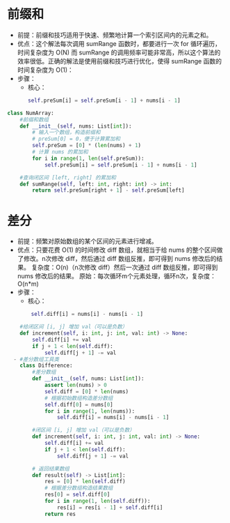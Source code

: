 # 前缀和
- 前提：前缀和技巧适用于快速、频繁地计算一个索引区间内的元素之和。
- 优点：这个解法每次调用 sumRange 函数时，都要进行一次 for 循环遍历，时间复杂度为 O(N)
而 sumRange 的调用频率可能非常高，所以这个算法的效率很低。正确的解法是使用前缀和技巧进行优化，使得 sumRange 函数的时间复杂度为 O(1)：
- 步骤：
  - 核心： 
      ```py
      self.preSum[i] = self.preSum[i - 1] + nums[i - 1]
      ```
```python
class NumArray:
    #前缀和数组
    def __init__(self, nums: List[int]):
        # 输入一个数组，构造前缀和
        # preSum[0] = 0，便于计算累加和
        self.preSum = [0] * (len(nums) + 1)
        # 计算 nums 的累加和
        for i in range(1, len(self.preSum)):
            self.preSum[i] = self.preSum[i - 1] + nums[i - 1]

    #查询闭区间 [left, right] 的累加和
    def sumRange(self, left: int, right: int) -> int:
        return self.preSum[right + 1] - self.preSum[left]
```
# 差分
- 前提：频繁对原始数组的某个区间的元素进行增减。
- 优点：只要花费 O(1) 的时间修改 diff 数组，就相当于给 nums 的整个区间做了修改。n次修改 diff，然后通过 diff 数组反推，即可得到 nums 修改后的结果。
复杂度：O(n)（n次修改 diff）然后一次通过 diff 数组反推，即可得到 nums 修改后的结果。
原始：每次循环m个元素处理，循环n次，复杂度：O(n*m)
- 步骤：
  - 核心：
    ```py
     self.diff[i] = nums[i] - nums[i - 1]
    ```
```python
    #给闭区间 [i, j] 增加 val（可以是负数）
    def increment(self, i: int, j: int, val: int) -> None:
        self.diff[i] += val
        if j + 1 < len(self.diff):
            self.diff[j + 1] -= val
  - #差分数组工具类
    class Difference:
        #差分数组
        def __init__(self, nums: List[int]):
            assert len(nums) > 0
            self.diff = [0] * len(nums)
            # 根据初始数组构造差分数组
            self.diff[0] = nums[0]
            for i in range(1, len(nums)):
                self.diff[i] = nums[i] - nums[i - 1]

        #闭区间 [i, j] 增加 val（可以是负数）
        def increment(self, i: int, j: int, val: int) -> None:
            self.diff[i] += val
            if j + 1 < len(self.diff):
                self.diff[j + 1] -= val

        # 返回结果数组
        def result(self) -> List[int]:
            res = [0] * len(self.diff)
            # 根据差分数组构造结果数组
            res[0] = self.diff[0]
            for i in range(1, len(self.diff)):
                res[i] = res[i - 1] + self.diff[i]
            return res
```